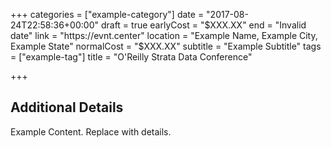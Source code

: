 +++
categories = ["example-category"]
date = "2017-08-24T22:58:36+00:00"
draft = true
earlyCost = "$XXX.XX"
end = "Invalid date"
link = "https://evnt.center"
location = "Example Name, Example City, Example State"
normalCost = "$XXX.XX"
subtitle = "Example Subtitle"
tags = ["example-tag"]
title = "O'Reilly Strata Data Conference"

+++

<!--more-->

## Additional Details

Example Content. Replace with details.
